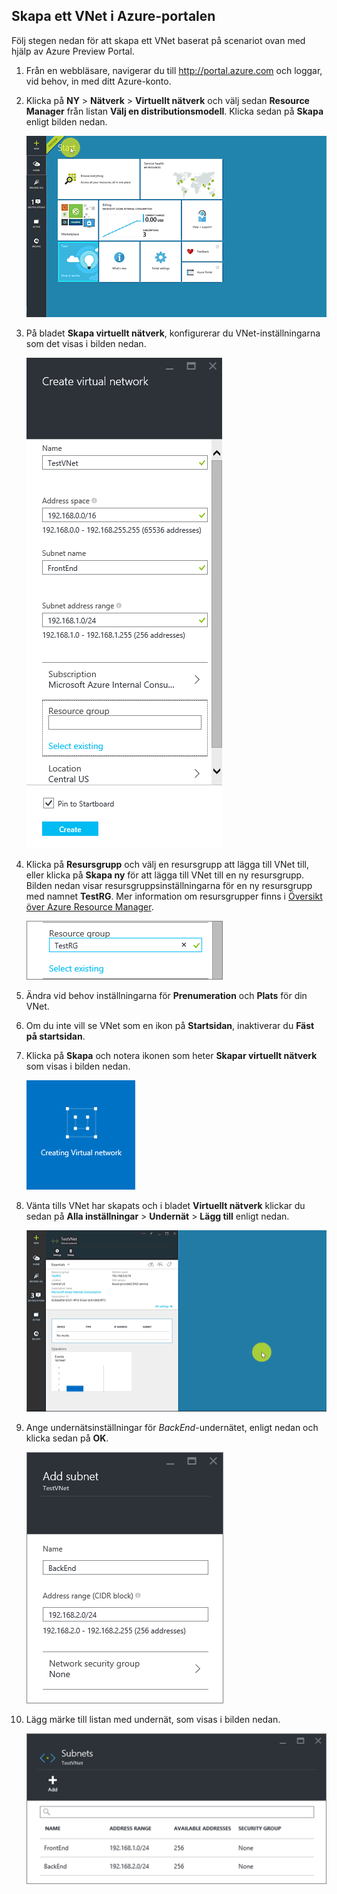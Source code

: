 ## Skapa ett VNet i Azure-portalen

Följ stegen nedan för att skapa ett VNet baserat på scenariot ovan med hjälp av Azure Preview Portal.

1. Från en webbläsare, navigerar du till http://portal.azure.com och loggar, vid behov, in med ditt Azure-konto.
2. Klicka på **NY** > **Nätverk** > **Virtuellt nätverk** och välj sedan **Resource Manager** från listan **Välj en distributionsmodell**. Klicka sedan på **Skapa** enligt bilden nedan.

    ![Skapa VNet i Azure-portalen](./media/virtual-networks-create-vnet-arm-pportal-include/vnet-create-arm-pportal-figure1.gif)

3. På bladet **Skapa virtuellt nätverk**, konfigurerar du VNet-inställningarna som det visas i bilden nedan.

    ![Skapa ett virtuellt nätverksblad](./media/virtual-networks-create-vnet-arm-pportal-include/vnet-create-arm-pportal-figure2.png)

4. Klicka på **Resursgrupp** och välj en resursgrupp att lägga till VNet till, eller klicka på **Skapa ny** för att lägga till VNet till en ny resursgrupp. Bilden nedan visar resursgruppsinställningarna för en ny resursgrupp med namnet **TestRG**. Mer information om resursgrupper finns i [Översikt över Azure Resource Manager](../articles/resource-group-overview.md#resource-groups).

    ![Resursgrupp](./media/virtual-networks-create-vnet-arm-pportal-include/vnet-create-arm-pportal-figure3.png)

5. Ändra vid behov inställningarna för **Prenumeration** och **Plats** för din VNet. 

6. Om du inte vill se VNet som en ikon på **Startsidan**, inaktiverar du **Fäst på startsidan**. 

7. Klicka på **Skapa** och notera ikonen som heter **Skapar virtuellt nätverk** som visas i bilden nedan.

    ![Skapa en virtuell nätverksikon](./media/virtual-networks-create-vnet-arm-pportal-include/vnet-create-arm-pportal-figure4.png)

8. Vänta tills VNet har skapats och i bladet **Virtuellt nätverk** klickar du sedan på **Alla inställningar** > **Undernät** > **Lägg till** enligt nedan.

    ![Lägg till undernät i Azure-portalen](./media/virtual-networks-create-vnet-arm-pportal-include/vnet-create-arm-pportal-figure5.gif)

9. Ange undernätsinställningar för *BackEnd*-undernätet, enligt nedan och klicka sedan på **OK**. 

    ![Undernätsinställningar](./media/virtual-networks-create-vnet-arm-pportal-include/vnet-create-arm-pportal-figure6.png)

10. Lägg märke till listan med undernät, som visas i bilden nedan.

    ![Lista med undernät i VNet](./media/virtual-networks-create-vnet-arm-pportal-include/vnet-create-arm-pportal-figure7.png)



<!--HONumber=sep16_HO1-->


